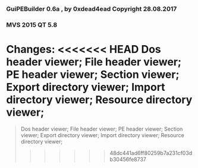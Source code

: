 ### GuiPEBuilder 0.6a , by 0xdead4ead Copyright 28.08.2017

### MVS 2015 QT 5.8

 Changes:
<<<<<<< HEAD
 Dos header viewer;
 File header viewer;
 PE header viewer;
 Section viewer;
 Export directory viewer;
 Import directory viewer;
 Resource directory viewer;
=======
> Dos header viewer;
> File header viewer;
> PE header viewer;
> Section viewer;
> Export directory viewer;
> Import directory viewer;
> Resource directory viewer;
>>>>>>> 48dc441ad6ff80259b7a231cf03db30456fe8737
